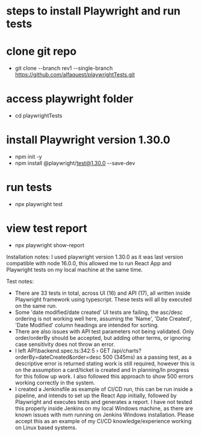# steps to install Playwright and run tests

# clone git repo
- git clone --branch rev1 --single-branch https://github.com/alfaquest/playwrightTests.git
# access playwright folder
- cd playwrightTests
# install Playwright version 1.30.0
- npm init -y 
- npm install @playwright/test@1.30.0 --save-dev
# run tests
- npx playwright test
# view test report
- npx playwright show-report

Installation notes: I used playwright version 1.30.0 as it was last version compatible with node 16.0.0, this allowed me to run React App and Playwright tests on my local machine at the same time.

Test notes: 
- There are 33 tests in total, across UI (16) and API (17), all written inside Playwright framework using typescript. These tests will all by executed on the same run.
- Some 'date modified/date created' UI tests are failing, the asc/desc ordering is not working well here, assuming the 'Name', 'Date Created', 'Date Modified' column headings are intended for sorting.
- There are also issues with API test parameters not being validated. Only order/orderBy should be accepted, but adding other terms, or ignoring case sensitivity does not throw an error.
- I left API\backend.spec.ts:342:5 › GET /api/charts?orderBy=dateCreated&order=desc 500 (345ms) as a passing test, as a descriptive error is returned stating work is still required, however this is on the assumption a card/ticket is created and In planning/In progress for this follow up work. I also followed this approach to show 500 errors working correctly in the system.
- I created a Jenkinsfile as example of CI/CD run, this can be run inside a pipeline, and intends to set up the React App initially, followed by Playwright and executes tests and generates a report. I have not tested this properly inside Jenkins on my local Windows machine, as there are known issues with nvm running on Jenkins Windows installation. Please accept this as an example of my CI/CD knowledge/experience working on Linux based systems.